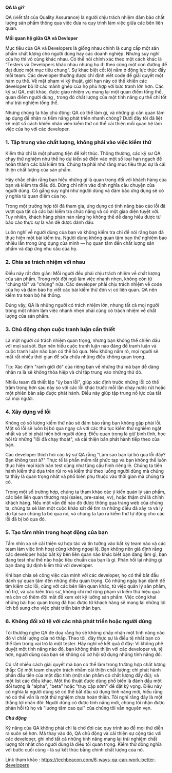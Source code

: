 **QA là gì?**

QA (viết tắt của Quality Assurance) là người chịu trách nhiệm đảm bảo chất lượng sản phẩm thông qua việc đưa ra quy trình làm việc giữa các bên liên quan.

**Mối quan hệ giữa QA và Devloper**

Mục tiêu của QA và Developers là giống nhau chính là cung cấp một sản phẩm chất lượng cho người dùng hay các doanh nghiệp. Nhưng suy nghĩ của họ thì vô cùng khác nhau. Có thể nói chính xác theo một cách khác là “Testers và Developers khác nhau nhưng họ đi theo cùng một con đường để đạt được một mục tiêu chung”.
Sự khác biệt cốt lõi nằm ở động lực thúc đẩy mỗi team. Các developer thường được chỉ định viết code để giải quyết một hàm cụ thể. Về mặt phạm vi kỹ thuật, giới hạn này có thể khiến các developer bỏ lỡ các mảnh ghép của họ phù hợp với bức tranh lớn hơn. Các kỹ sư QA, mặt khác, được giao nhiệm vụ mang lại một quan điểm tổng thể, quan điểm người dùng , trong đó chất lượng của một tính năng cụ thể chỉ tốt như trải nghiệm tổng thể.

Nhưng chúng ta hãy chủ động: QA có thể làm gì, và những gì cần quan tâm áp dụng để nhận ra tiềm năng phát triển nhanh chóng? Dưới đây tôi đã liệt kê một số cách khiến nhân viên kiểm thử có thể cải thiện mối quan hệ làm việc của họ với các developer.

### 1. Tập trung vào chất lượng, không phải vào việc kiểm thử
Kiểm thử chỉ là một phương tiện để kết thúc. Thông thường, các kỹ sư QA chạy thử nghiệm như thể họ dự kiến ​​sẽ điền vào một số loại hạn ngạch để hoàn thành các bài kiểm tra. Chúng ta phải nhớ rằng mục tiêu thực sự là cải thiện chất lượng của sản phẩm.

Hãy chắc chắn rằng bạn hiểu những gì là quan trọng đối với khách hàng của bạn và kiểm tra điều đó. Đừng chỉ nhìn vào định nghĩa câu chuyện của người dùng. Cố gắng suy nghĩ như người dùng và đảm bảo ứng dụng sẽ có ý nghĩa từ quan điểm của họ.

Trong một trường hợp tôi đã tham gia, ứng dụng có tính năng báo cáo lỗi đã vượt qua tất cả các bài kiểm tra chức năng và có một giao diện tuyệt vời. Tuy nhiên, khách hàng phàn nàn rằng họ không thể dễ dàng hiểu được từ báo cáo thực sự là vấn đề được đánh dấu.

Luôn nghĩ về người dùng của bạn và không kiểm tra chỉ để nói rằng bạn đã thực hiện một bài kiểm tra. Người dùng không quan tâm bạn thử nghiệm bao nhiêu lần trong ứng dụng của mình — họ quan tâm đến chất lượng sản phẩm và đáp ứng nhu cầu của họ.

### 2. Chia sẻ trách nhiệm với nhau
Điều này rất đơn giản: Mỗi người đều phải chịu trách nhiệm về chất lượng của sản phẩm. Trong một đội ngũ làm việc nhanh nhẹn, không còn từ "chúng tôi" và "chúng" nữa. Các developer phải chịu trách nhiệm về code của họ và đảm bảo họ viết các bài kiểm thử đơn vị có liên quan. QA nên kiểm tra toàn bộ hệ thống.

Đúng vậy, QA là những người có trách nhiệm lớn, nhưng tất cả mọi người trong một nhóm làm việc nhanh nhẹn phải cùng có trách nhiệm về chất lượng của sản phẩm.

### 3. Chủ động chọn cuộc tranh luận cần thiết
Là một người có trách nhiệm quan trọng, nhưng bạn không thể chiến đấu với mọi sai sót. Bạn nên hiểu cuộc tranh luận nào đáng để tranh luận và cuộc tranh luận nào bạn có thể bỏ qua. Nếu không nắm rõ, mọi người sẽ mất rất nhiều thời gian để sửa chữa những điều không quan trọng.

Tip: Xác định "ranh giới đỏ" của riêng bạn về những thứ mà bạn dễ dàng nhận ra là sẽ không thỏa hiệp và chỉ tập trung vào những thứ đó. 

Nhiều team đã thiết lập "ủy ban lỗi", giúp xác định trước những lỗi có thể trầm trọng hơn sau này so với các lỗi khác trước mỗi lần chạy nước rút hoặc một phiên bản sắp được phát hành. Điều này giúp tập trung nỗ lực của tất cả mọi người.

### 4. Xây dựng về lỗi
Không có số lượng kiểm thử nào sẽ đảm bảo rằng bạn không gặp phải lỗi. Một số lỗi sẽ luôn bị bỏ qua ngay cả với các thủ tục kiểm thử nghiêm ngặt nhất và sẽ bị phát hiện bởi người dùng. Điều quan trọng là giữ bình tĩnh, học hỏi từ những "lỗi đã chạy thoát", và cải thiện bản phát hành tiếp theo của bạn.

Các developer thích hỏi các kỹ sư QA rằng "Làm sao bạn lại bỏ qua lỗi đấy? Bạn không test à?" Thực tế là phần mềm rất phức tạp và bạn không thể luôn thực hiện mọi kịch bản test cũng như từng cấu hình riêng lẻ. Chúng ta tiến hành kiểm thử dựa trên rủi ro và kiểm thử theo luồng người dùng mà chúng ta thấy là quan trọng nhất và phổ biến phụ thuộc vào thời gian mà chúng ta có.

Trong một số trường hợp, chúng ta tham khảo các ý kiến quản lý sản phẩm, các bên liên quan thương mại (sales, pre-sales, vv), hoặc thậm chí là chính khách hàng. Nếu một vấn đề nào đó được thông qua trang web của chúng ta, chúng ta sẽ làm một cuộc khảo sát để tìm ra những điều đã xảy ra và lý do tại sao chúng ta bỏ qua nó, và chúng ta tạo ra kiểm thử tự động cho các lỗi đã bị bỏ qua đó.

### 5. Tạo tầm nhìn trong hoạt động của bạn
Tầm nhìn xa sẽ cải thiện sự hợp tác và tin tưởng vào bất kỳ team nào và các team làm việc linh hoạt cũng không ngoại lệ. Bạn không nên giả định rằng các developer hoặc bất kỳ bên liên quan nào khác biết bạn đang làm gì, bạn đang test như thế nào hoặc tiêu chuẩn của bạn là gì. Phản hồi lại những gì bạn đang dự định kiểm thử với developer.

Khi bạn chia sẻ công việc của mình với các developer, họ có thể bắt đầu dành sự quan tâm đến những điều quan trọng. Có những ngày bạn dành để tìm kiếm các lỗi, cùng với các bên liên quan khác, từ việc quản lý sản phẩm, hỗ trợ, và các kiến trúc sư, không chỉ mở rộng phạm vi kiểm thử hiệu quả mà còn có thêm đôi mắt để xem xét kỹ lưỡng sản phẩm. Việc công khai những bài học quan trọng đã học được từ khách hàng sẽ mang lại những lợi ích bổ sung cho việc phát triển bản thân bạn.

### 6. Không đối xử tệ với các nhà phát triển hoặc người dùng
Tôi thường nghe QA đe dọa rằng họ sẽ không chấp nhận một tính năng nào đó vì chất lượng của nó thấp. Theo tôi, đây thực sự là điều tệ nhất bạn có thể làm trong vai trò là một tester. Hãy nghĩ về kết quả ở đây: Vì không phê duyệt một tính năng nào đó, bạn không thân thiện với các developer và, tệ hơn, người dùng của bạn sẽ không có cơ hội sử dụng những tính năng đó.

Có rất nhiều cách giải quyết mà bạn có thể làm trong trường hợp chất lượng thấp: Có một team chuyên trách nhằm cải thiện chất lượng; chỉ phát hành phần đầu tiên của một đặc tính (một sản phẩm có chất lượng đầy đủ); và một list các điều khác. Một thủ thuật được dùng phổ biến là đánh dấu một đối tượng là "alpha", "beta" hoặc "truy cập sớm" để đặt kỳ vọng. Điều này có nghĩa là người dùng sẽ có thể bắt đầu sử dụng tính năng mới, hiểu rằng nó có thể vẫn là một thử nghiệm chưa hoàn thiện. Tôi nghĩ rằng đây là một thắng lợi nhân đôi: Người dùng có được tính năng mới, chúng tôi nhận được phản hồi từ họ và "lương tâm cao quí" của chúng tôi vẫn nguyên vẹn.

***Chủ động***

Kỹ năng của QA không phải chỉ là chờ đợi các quy trình ảo để mọi thứ diễn ra suôn sẻ hơn. Mà thay vào đó, QA chủ động và cải thiện sự cộng tác với các developer, ghi nhớ tất cả những tính năng mang lại trải nghiệm chất lượng tốt nhất cho người dùng là điều tối quan trọng. Kiểm thử đồng nghĩa với bước cuối cùng - là sự kết thúc bằng chính chất lượng của nó.

Link tham khảo : https://techbeacon.com/6-ways-qa-can-work-better-developers